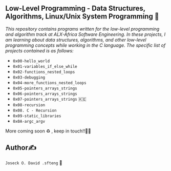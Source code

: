 Low-Level Programming - Data Structures, Algorithms, Linux/Unix System Programming 🦜
------------------------------------------------------------------------------------------------------------------------------------------------------------------------------------------------------------------------------------------------

*This repository contains programs written for the low-level programming and algorithm track at ALX-Africa Software Engineering. In these projects, I am learning about data structures, algorithms, and other low-level programming concepts while working in the C language. The specific list of projects contained is as follows:*


* `0x00-hello_world`
* `0x01-variables_if_else_while`
* `0x02-functions_nested_loops`
* `0x03-debugging`
* `0x04-more_functions_nested_loops`
* `0x05-pointers_arrays_strings`
* `0x06-pointers_arrays_strings`
* `0x07-pointers_arrays_strings` 🇰🇪
* `0x08-recursion`
* `0x08. C - Recursion`
* `0x09-static_libraries`
* `0x0A-argc_argv`

More coming soon ♻️ , keep in touch!!🚀🚀


Author✍️
-----------------------------------------------------------------------------------------------------------------------------------------------------------------------------------------

`Joseck O. David .sfteng` 🐧
